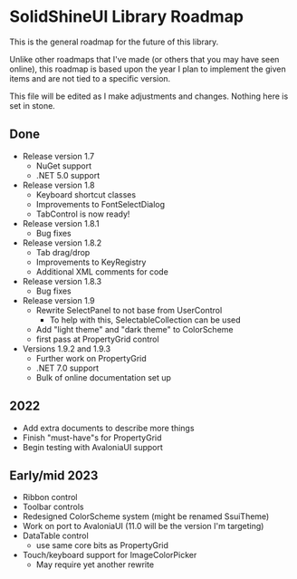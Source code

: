 SolidShineUI Library Roadmap
============================

This is the general roadmap for the future of this library.

Unlike other roadmaps that I've made (or others that you may have seen online), this roadmap is based upon the year I plan to implement the given items and are not tied to a specific version.

This file will be edited as I make adjustments and changes. Nothing here is set in stone.

## Done

- Release version 1.7
  - NuGet support
  - .NET 5.0 support
- Release version 1.8
  - Keyboard shortcut classes
  - Improvements to FontSelectDialog
  - TabControl is now ready!
- Release version 1.8.1
  - Bug fixes
- Release version 1.8.2
  - Tab drag/drop
  - Improvements to KeyRegistry
  - Additional XML comments for code
- Release version 1.8.3
  - Bug fixes
- Release version 1.9
  - Rewrite SelectPanel to not base from UserControl
    - To help with this, SelectableCollection can be used
  - Add "light theme" and "dark theme" to ColorScheme
  - first pass at PropertyGrid control
- Versions 1.9.2 and 1.9.3
  - Further work on PropertyGrid
  - .NET 7.0 support
  - Bulk of online documentation set up

## 2022

- Add extra documents to describe more things
- Finish "must-have"s for PropertyGrid
- Begin testing with AvaloniaUI support

## Early/mid 2023

- Ribbon control
- Toolbar controls
- Redesigned ColorScheme system (might be renamed SsuiTheme)
- Work on port to AvaloniaUI (11.0 will be the version I'm targeting)
- DataTable control
  - use same core bits as PropertyGrid
- Touch/keyboard support for ImageColorPicker
  - May require yet another rewrite
